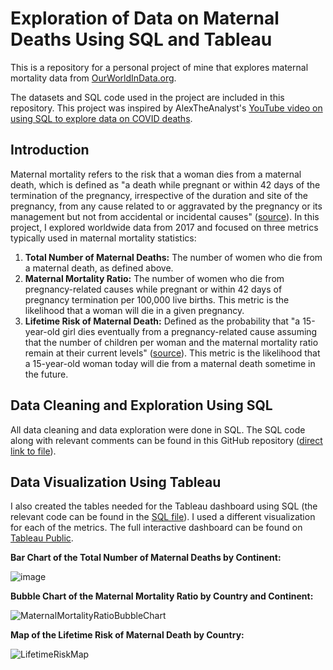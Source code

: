 # Exploration of Data on Maternal Deaths Using SQL and Tableau

This is a repository for a personal project of mine that explores maternal mortality data from <a href="https://ourworldindata.org/maternal-mortality">OurWorldInData.org</a>.

The datasets and SQL code used in the project are included in this repository. This project was inspired by AlexTheAnalyst's 
<a href="https://youtu.be/qfyynHBFOsM">YouTube video on using SQL to explore data on COVID deaths</a>. 

## Introduction

Maternal mortality refers to the risk that a woman dies from a maternal death, which is defined as "a death while pregnant or within 42 days 
of the termination of the pregnancy, irrespective of the duration and site of the pregnancy, from any cause related to or aggravated by 
the pregnancy or its management but not from accidental or incidental causes" (<a href="https://ourworldindata.org/maternal-mortality">source</a>). 
In this project, I explored worldwide data from 2017 and focused on three metrics typically used in maternal mortality statistics:
<ol>
  <li><b>Total Number of Maternal Deaths:</b> The number of women who die from a maternal death, as defined above.</li>
  <li><b>Maternal Mortality Ratio:</b> The number of women who die from pregnancy-related causes while pregnant or within 42 days of pregnancy termination per 100,000 live births. This metric is the likelihood that a woman will die in a given pregnancy.</li>
  <li><b>Lifetime Risk of Maternal Death:</b> Defined as the probability that "a 15-year-old girl dies eventually from a pregnancy-related 
  cause assuming that the number of children per woman and the maternal mortality ratio remain at their current levels" (<a href="https://ourworldindata.org/maternal-mortality">source</a>). 
  This metric is the likelihood that a 15-year-old woman today will die from a maternal death sometime in the future.</li>
</ol> 

## Data Cleaning and Exploration Using SQL
All data cleaning and data exploration were done in SQL. The SQL code along with relevant comments can be found in this GitHub repository (<a href="https://github.com/VKwongData/MaternalDeaths/blob/main/Maternal_Deaths.sql">direct link to file</a>).

## Data Visualization Using Tableau
I also created the tables needed for the Tableau dashboard using SQL (the relevant code can be found in the <a href="https://github.com/VKwongData/MaternalDeaths/blob/main/Maternal_Deaths.sql">SQL file</a>). I used a different 
visualization for each of the metrics. The full interactive dashboard can be found on <a href="https://public.tableau.com/app/profile/vivian.kwong8697/viz/MaternalDeathsbytheNumbers2017/MaternalDeathsbytheNumbers2017">Tableau Public</a>. 




<b>Bar Chart of the Total Number of Maternal Deaths by Continent:</b>

![image](https://user-images.githubusercontent.com/94913441/181330786-ff3a0111-f05c-4ac0-8e52-840b81fc9987.png)


<b>Bubble Chart of the Maternal Mortality Ratio by Country and Continent:</b>

![MaternalMortalityRatioBubbleChart](https://user-images.githubusercontent.com/94913441/181334010-cd533722-135f-4f6c-9634-2dc7d44020ec.png)


<b>Map of the Lifetime Risk of Maternal Death by Country:</b>

![LifetimeRiskMap](https://user-images.githubusercontent.com/94913441/181339549-512f34b9-92a6-4c1f-990e-14cb29842f56.png)

